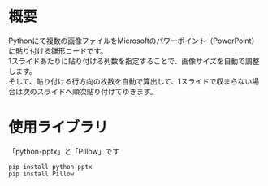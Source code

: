 # 概要  
Pythonにて複数の画像ファイルをMicrosoftのパワーポイント（PowerPoint）に貼り付ける雛形コードです。  
1スライドあたりに貼り付ける列数を指定することで、画像サイズを自動で調整します。  
そして、貼り付ける行方向の枚数を自動で算出して、1スライドで収まらない場合は次のスライドへ順次貼り付けてゆきます。  

# 使用ライブラリ
「python-pptx」と「Pillow」です  
```
pip install python-pptx
pip install Pillow  
```
